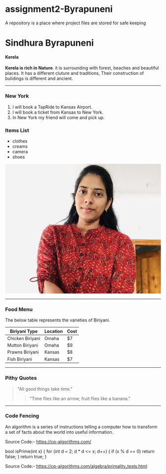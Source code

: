 # assignment2-Byrapuneni
A repository is a place where project files are stored for safe keeping
# Sindhura Byrapuneni
#### Kerela
**Kerela is rich in Nature**. it is surrounding with forest, beaches and beautiful places. It  has a different cluture and traditions, Their construction of bulidings is different and ancient.

*****
### New York
1. I will book a TapRide to Kansas Airport.
2. I will book a ticket from Kansas to New York.
3. In New York my friend will come and pick up.

### Items List
* clothes
* creams
* camera
* shoes

![Added an image to About me](Photo/Photo.jpg)

----------------
### Food Menu

The below table represents the varieties of Biriyani.

|Biriyani Type       |Location      |Cost   |
|-------------       |--------      |----   |
|Chicken Biriyani    |Omaha         |$7     |
|Mutton Biriyani     |Omaha         |$9     |
|Prawns Biriyani     |Kansas        |$8     |
|Fish Biriyani       |Kansas        |$7     |


----------------
### Pithy Quotes

> "All good things take time."
>>"Time flies like an arrow; fruit flies like a banana."


--------------
### Code Fencing

An algorithm is a series of instructions telling a computer how to transform a set of facts about the world into useful information.

Source Code:- <https://cp-algorithms.com/><br>

bool isPrime(int x) {
    for (int d = 2; d * d <= x; d++) {
        if (x % d == 0)
            return false;
    }
    return true;
}

Source Code:- <https://cp-algorithms.com/algebra/primality_tests.html><br>

